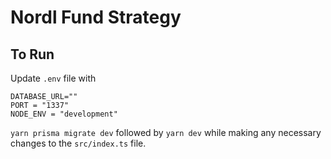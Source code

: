 # Nordl Fund Strategy

## To Run

Update `.env` file with
```
DATABASE_URL=""
PORT = "1337"
NODE_ENV = "development"
```

`yarn prisma migrate dev` followed by `yarn dev` while making any necessary changes to the `src/index.ts` file.
